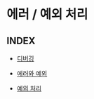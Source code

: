 # 에러 / 예외 처리

## INDEX

- [디버깅](./debugging.md)

- [에러와 예외](./error_and_exception.md)

- [예외 처리](./error_handling.md)
